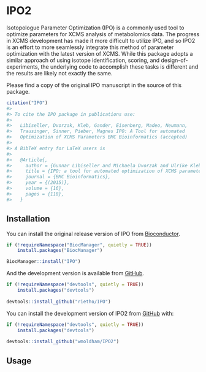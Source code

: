 
<!-- README.md is generated from README.Rmd. Please edit that file -->

# IPO2

<!-- badges: start -->
<!-- badges: end -->

Isotopologue Parameter Optimization (IPO) is a commonly used tool to
optimize parameters for XCMS analysis of metabolomics data. The progress
in XCMS development has made it more difficult to utilize IPO, and so
IPO2 is an effort to more seamlessly integrate this method of parameter
optimization with the latest version of XCMS. While this package adopts
a similar approach of using isotope identification, scoring, and
design-of-experiments, the underlying code to accomplish these tasks is
different and the results are likely not exactly the same.

Please find a copy of the original IPO manuscript in the source of this
package.

``` r
citation("IPO")
#> 
#> To cite the IPO package in publications use:
#> 
#>   Libiseller, Dvorzak, Kleb, Gander, Eisenberg, Madeo, Neumann,
#>   Trausinger, Sinner, Pieber, Magnes IPO: A Tool for automated
#>   Optimization of XCMS Parameters BMC Bioinformatics (accepted)
#> 
#> A BibTeX entry for LaTeX users is
#> 
#>   @Article{,
#>     author = {Gunnar Libiseller and Michaela Dvorzak and Ulrike Kleb and Edgar Gander and Tobias Eisenberg and Frank Madeo and Steffen Neumann and Gert Trausinger and Frank Sinner and Thomas Pieber and Christoph Magnes},
#>     title = {IPO: a tool for automated optimization of XCMS parameters},
#>     journal = {BMC Bioinformatics},
#>     year = {(2015)},
#>     volume = {16},
#>     pages = {118},
#>   }
```

## Installation

You can install the original release version of IPO from
[Bioconductor](https://www.bioconductor.org/packages/release/bioc/html/IPO.html).

``` r
if (!requireNamespace("BiocManager", quietly = TRUE))
    install.packages("BiocManager")

BiocManager::install("IPO")
```

And the development version is available from
[GitHub](https://github.com/rietho/IPO).

``` r
if (!requireNamespace("devtools", quietly = TRUE))
    install.packages("devtools")
    
devtools::install_github("rietho/IPO")
```

You can install the development version of IPO2 from
[GitHub](https://github.com/rietho/IPO2) with:

``` r
if (!requireNamespace("devtools", quietly = TRUE))
    install.packages("devtools")
    
devtools::install_github("wmoldham/IPO2")
```

## Usage
